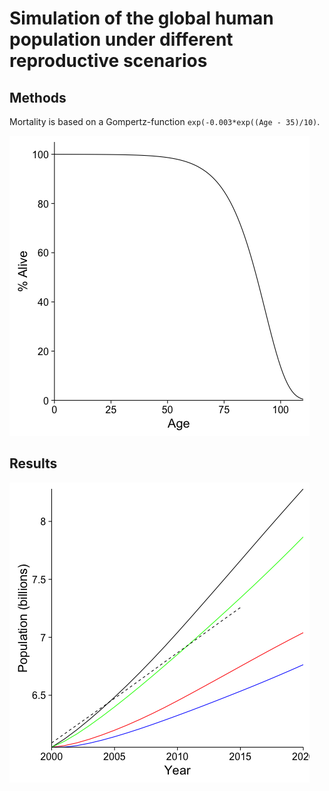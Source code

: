 Simulation of the global human population under different reproductive scenarios
================================================================================

Methods
-------

Mortality is based on a Gompertz-function
`exp(-0.003*exp((Age - 35)/10)`.

![Mortality function](figures/Mortality.png)

Results
-------

![Global poppulation](figures/Fig1.png)
